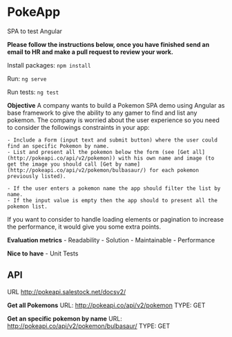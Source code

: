 # PokeApp
SPA to test Angular


**Please follow the instructions below, once you have finished send an email to HR and make a pull request to review your work.**

Install packages:
`npm install`

Run:
`ng serve`

Run tests:
`ng test`


**Objective**
A company wants to build a Pokemon SPA demo using Angular as base framework to give the ability to any gamer to find and list any pokemon.
The company is worried about the user experience so you need to consider the followings constraints in your app:

    - Include a Form (input text and submit button) where the user could find an specific Pokemon by name.
    - List and present all the pokemon below the form (see [Get all](http://pokeapi.co/api/v2/pokemon)) with his own name and image (to get the image you should call [Get by name](http://pokeapi.co/api/v2/pokemon/bulbasaur/) for each pokemon previously listed).

    - If the user enters a pokemon name the app should filter the list by name.
    - If the input value is empty then the app should to present all the pokemon list.

If you want to consider to handle loading elements or pagination to increase the performance, it would give you some extra points.

**Evaluation metrics**
    - Readability
    - Solution
    - Maintainable
    - Performance

**Nice to have**
    - Unit Tests


## API
URL http://pokeapi.salestock.net/docsv2/


**Get all Pokemons**
URL: http://pokeapi.co/api/v2/pokemon
TYPE: GET 

**Get an specific pokemon by name**
URL: http://pokeapi.co/api/v2/pokemon/bulbasaur/
TYPE: GET 


